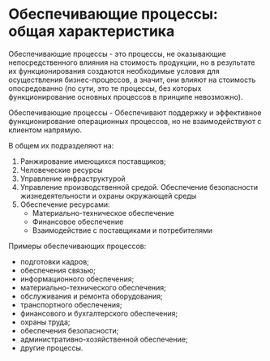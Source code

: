 # Обеспечивающие процессы: общая характеристика

Обеспечивающие процессы - это процессы, не оказывающие непосредственного влияния на стоимость продукции, но в результате их функционирования создаются необходимые условия для осуществления бизнес-процессов, а значит, они влияют на стоимость опосредованно (по сути, это те процессы, без которых функционирование основных процессов в принципе невозможно).

Обеспечивающие процессы - Обеспечивают поддержку и эффективное функционирование операционных процессов, но не взаимодействуют с клиентом напрямую.

В общем их подразделяют на:

1. Ранжирование имеющихся поставщиков;
1. Человеческие ресурсы
1. Управление инфраструктурой
1. Управление производственной средой. Обеспечение безопасности жизнедеятельности и охраны окружающей среды
1. Обеспечение ресурсами:
   - Материально-техническое обеспечение
   - Финансовое обеспечение
   - Взаимодействие с поставщиками и потребителями

Примеры обеспечивающих процессов:

- подготовки кадров;
- обеспечения связью;
- информационного обеспечения;
- материально-технического обеспечения;
- обслуживания и ремонта оборудования;
- транспортного обеспечения;
- финансового и бухгалтерского обеспечения;
- охраны труда;
- обеспечения безопасности;
- административно-хозяйственной обеспечение;
- другие процессы.
